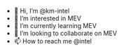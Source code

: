 - 👋 Hi, I’m @km-intel
- 👀 I’m interested in MEV
- 🌱 I’m currently learning MEV
- 💞️ I’m looking to collaborate on MEV
- 📫 How to reach me @intel

<!---
km-intel/km-intel is a ✨ special ✨ repository because its `README.md` (this file) appears on your GitHub profile.
You can click the Preview link to take a look at your changes.
--->

